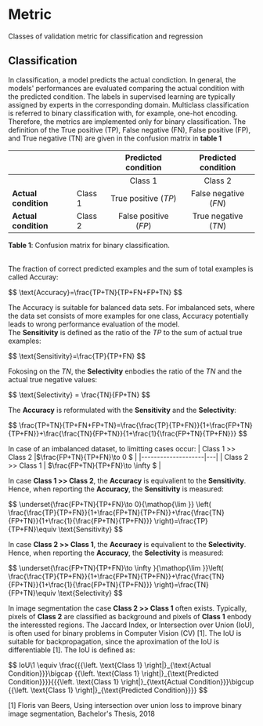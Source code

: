 # Metric
 Classes of validation metric for classification and regression
 
 ## Classification
In classification, a model predicts the actual condiction. 
In general, the models' performances are evaluated comparing the actual condition with the predicted condition. 
The labels in supervised learning are typically assigned by experts in the corresponding domain. 
Multiclass classification is referred to binary classification with, for example, one-hot encoding. 
Therefore, the metrics are implemented only for binary classification.
The definition of the True positive (TP), False negative (FN), False positive (FP), and True negative (TN) are given in the confusion matrix in **table 1**
 
|                      |         | **Predicted condition**|**Predicted condition**|
|----------------------|---------|:-------------------------:|:---------------------:|
|                      |         | Class 1                 | Class 2             |
| **Actual condition** | Class 1 | True positive ($TP$)      | False negative ($FN$) |
|**Actual condition**           | Class 2 | False positive ($FP$)     | True negative ($TN$)  |

**Table 1**: Confusion matrix for binary classification.\
<br>

The fraction of correct predicted examples and the sum of total examples is called Accuray:

 \$$ 
  \text{Accuracy}=\frac{TP+TN}{TP+FN+FP+TN}
 $$
 
 The Accuracy is suitable for balanced data sets.
 For imbalanced sets, where the data set consists of more examples for one class, Accuracy potentially leads to wrong performance evaluation of the model.\
 The **Sensitivity** is defined as the ratio of the $TP$ to the sum of actual true examples:

 \$$
 \text{Sensitivity}=\frac{TP}{TP+FN}
 $$
 
 Fokosing on the $TN$, the **Selectivity** enbodies the ratio of the $TN$ and the actual true negative values:
 
 \$$
 \text{Selectivity} = \frac{TN}{FP+TN}
 $$

The **Accuracy** is reformulated with the **Sensitivity** and the **Selectivity**:

\$$
	\frac{TP+TN}{TP+FN+FP+TN}=\frac{\frac{TP}{TP+FN}}{1+\frac{FP+TN}{TP+FN}}+\frac{\frac{TN}{FP+TN}}{1+\frac{1}{\frac{FP+TN}{TP+FN}}}
$$

In case of an imbalanced dataset, to limitting cases occur:
| Class 1 >> Class 2 |$\frac{FP+TN}{TP+FN}\to 0 $   |
|--------------------|---|
| Class 2 >> Class 1 |  $\frac{FP+TN}{TP+FN}\to \infty $ |

In case **Class 1 >> Class 2**, the **Accuracy** is equivalient to the **Sensitivity**. Hence, when reporting the **Accuracy**, the **Sensitivity** is measured:

\$$
\underset{\frac{FP+TN}{TP+FN}\to 0}{\mathop{\lim }} \left( \frac{\frac{TP}{TP+FN}}{1+\frac{FP+TN}{TP+FN}}+\frac{\frac{TN}{FP+TN}}{1+\frac{1}{\frac{FP+TN}{TP+FN}}} \right)=\frac{TP}{TP+FN}\equiv \text{Sensitivity}
$$

In case **Class 2 >> Class 1**, the **Accuracy** is equivalient to the **Selectivity**. Hence, when reporting the **Accuracy**, the **Selectivity** is measured:

\$$
\underset{\frac{FP+TN}{TP+FN}\to \infty }{\mathop{\lim }}\left( \frac{\frac{TP}{TP+FN}}{1+\frac{FP+TN}{TP+FN}}+\frac{\frac{TN}{FP+TN}}{1+\frac{1}{\frac{FP+TN}{TP+FN}}} \right)=\frac{TN}{FP+TN}\equiv \text{Selectivity}
$$

In image segmentation the case **Class 2 >> Class 1** often exists. Typically, pixels of **Class 2** are classified as background and pixels of **Class 1** enbody the interessted regions. The Jaccard Index, or Intersection over Union (IoU), is often used for binary problems in Computer Vision (CV) [1]. The IoU is suitable for backpropagation, since the aproximation of the IoU is differentiable [1]. The IoU is defined as:

\$$
IoU\1 \equiv \frac{{{\left. \text{Class 1} \right|}\_{\text{Actual Condition}}}\bigcap {{\left. \text{Class 1} \right|}\_{\text{Predicted Condition}}}}{{{\left. \text{Class 1} \right|}\_{\text{Actual Condition}}}\bigcup {{\left. \text{Class 1} \right|}\_{\text{Predicted Condition}}}}
$$

[1] Floris van Beers, Using intersection over union loss to improve binary image segmentation, Bachelor's Thesis, 2018
